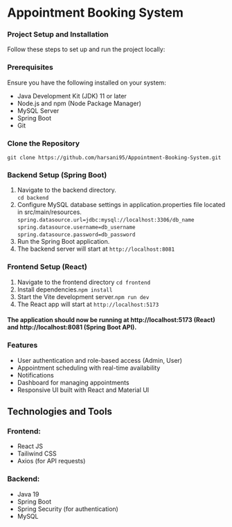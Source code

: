 # Appointment Booking System

### Project Setup and Installation
Follow these steps to set up and run the project locally:

### Prerequisites
Ensure you have the following installed on your system:
- Java Development Kit (JDK) 11 or later
- Node.js and npm (Node Package Manager)
- MySQL Server
- Spring Boot
- Git

### Clone the Repository
`git clone https://github.com/harsani95/Appointment-Booking-System.git`

### Backend Setup (Spring Boot)
1. Navigate to the backend directory.<br>
 `cd backend`
2. Configure MySQL database settings in application.properties file located in src/main/resources.
      `spring.datasource.url=jdbc:mysql://localhost:3306/db_name`<br>
     `spring.datasource.username=db_username`<br>
     `spring.datasource.password=db_password `
3. Run the Spring Boot application.
4. The backend server will start at `http://localhost:8081`

### Frontend Setup (React)
1. Navigate to the frontend directory
   `cd frontend`
2. Install dependencies.`npm install`
3. Start the Vite development server.`npm run dev`
4. The React app will start at `http://localhost:5173`

#### The application should now be running at http://localhost:5173 (React) and http://localhost:8081 (Spring Boot API).<br>
### Features
- User authentication and role-based access (Admin, User)
- Appointment scheduling with real-time availability
- Notifications
- Dashboard for managing appointments
- Responsive UI built with React and Material UI

## Technologies and Tools
### Frontend:
- React JS 
- Tailiwind CSS
- Axios (for API requests)

### Backend:
- Java 19
- Spring Boot
- Spring Security (for authentication)
- MySQL
  
